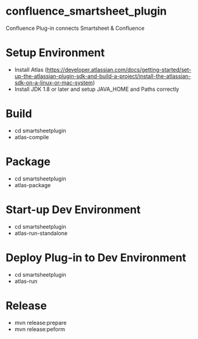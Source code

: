 # confluence_smartsheet_plugin
Confluence Plug-in connects Smartsheet &amp; Confluence

# Setup Environment
* Install Atlas (https://developer.atlassian.com/docs/getting-started/set-up-the-atlassian-plugin-sdk-and-build-a-project/install-the-atlassian-sdk-on-a-linux-or-mac-system)
* Install JDK 1.8 or later and setup JAVA_HOME and Paths correctly

# Build
* cd smartsheetplugin
* atlas-compile

# Package
* cd smartsheetplugin
* atlas-package

# Start-up Dev Environment
* cd smartsheetplugin
* atlas-run-standalone

# Deploy Plug-in to Dev Environment
* cd smartsheetplugin
* atlas-run

# Release
* mvn release:prepare
* mvn release:peform

